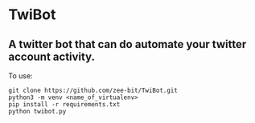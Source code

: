 # TwiBot
## A twitter bot that can do automate your twitter account activity.

To use:

```
git clone https://github.com/zee-bit/TwiBot.git
python3 -m venv <name_of_virtualenv>
pip install -r requirements.txt
python twibot.py
```